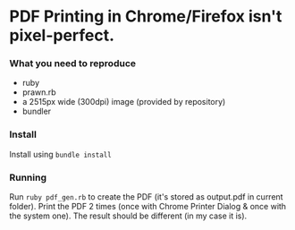 # PDF Printing in Chrome/Firefox isn't pixel-perfect.

### What you need to reproduce
- ruby
- prawn.rb
- a 2515px wide (300dpi) image  (provided by repository)
- bundler

### Install
Install using `bundle install`

### Running

Run `ruby pdf_gen.rb` to create the PDF (it's stored as output.pdf in current folder).
Print the PDF 2 times (once with Chrome Printer Dialog & once with the system one). The result should be different (in my case it is).


